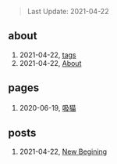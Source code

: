 > Last Update: 2021-04-22

## about
1. 2021-04-22, [tags](about/tags.md)
1. 2021-04-22, [About](about/me.md)
## pages
1. 2020-06-19, [吸猫](pages/吸猫.md)
## posts
1. 2021-04-22, [New Begining](posts/bookmarks.md)